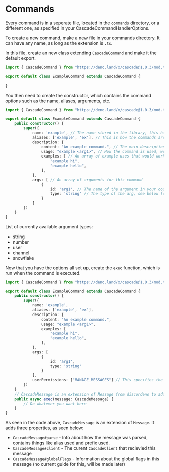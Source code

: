 # Commands

Every command is in a seperate file, located in the `commands` directory, or a different one, as specified in your CascadeCommandHandlerOptions.

To create a new command, make a new file in your commands directory. It can have any name, as long as the extension is `.ts`.

In this file, create an new class extending `CascadeCommand` and make it the default export.
```ts
import { CascadeCommand } from "https://deno.land/x/cascade@1.0.3/mod.ts";

export default class ExampleCommand extends CascadeCommand {

}
```

You then need to create the constructor, which contains the command options such as the name, aliases, arguments, etc.
```ts
import { CascadeCommand } from "https://deno.land/x/cascade@1.0.3/mod.ts";

export default class ExampleCommand extends CascadeCommand {
	public constructor() {
		super({
			name: 'example', // The name stored in the library, this has no affect on the command parsing.
			aliases: ['example', 'ex'], // This is how the commands are parsed, keep the first value as the main wait to run the command.
			description: {
				content: "An example command.", // The main description text.
				usage: "example <arg1>", // How the command is used, wrap required arguments in <> and optional ones in [].
				examples: [ // An array of example uses that would work with this command
					"example hi",
					"example hello",
				],
			},
			args: [ // An array of arguments for this command
				{
					id: 'arg1', // The name of the argument in your code
					type: 'string' // The type of the arg, see below for a list
				}
			]
		})
	}
}
```

List of currently available argument types:
- string
- number
- user
- channel
- snowflake

Now that you have the options all set up, create the `exec` function, which is run when the command is executed.

```ts
import { CascadeCommand } from "https://deno.land/x/cascade@1.0.3/mod.ts";

export default class ExampleCommand extends CascadeCommand {
	public constructor() {
		super({
			name: 'example',
			aliases: ['example', 'ex'],
			description: {
				content: "An example command.",
				usage: "example <arg1>",
				examples: [
					"example hi",
					"example hello",
				],
			},
			args: [
				{
					id: 'arg1',
					type: 'string'
				}
			],
			userPermissions: ["MANAGE_MESSAGES"] // This specifies the permissions the user needs to run the command, if they are missing it, userMissingPermissions is emitted on commandHandler.
		})
	}
	// CascadeMessage is an extension of Message from discordeno to add extra properties like raw parse data, global flags, and client.
	public async exec(message: CascadeMessage) {
		// Do whatever you want here
	}
}
```

As seen in the code above, `CascadeMessage` is an extension of `Message`. It adds three properties, as seen below:

- `CascadeMessage#parse` - Info about how the message was parsed, contains things like alias used and prefix used.
- `CascadeMessage#client` - The curent `CascadeClient` that recievied this message
- `CascadeMessage#globalFlags` - Information about the global flags in this message (no current guide for this, will be made later)
